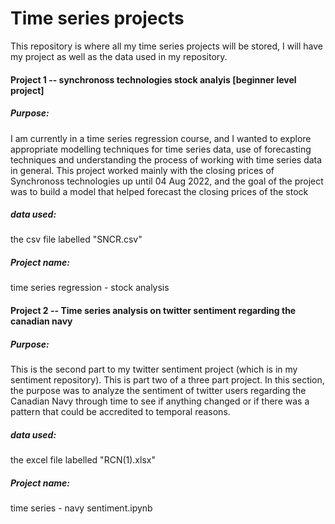 # Time series projects 

This repository is where all my time series projects will be stored, I will have my project as well as the data used in my repository.

#### Project 1 -- synchronoss technologies stock analyis [beginner level project] 
##### Purpose: 
I am currently in a time series regression course, and I wanted to explore appropriate modelling techniques for time series data, use of forecasting techniques and understanding the process of working with time series data in general. 
This project worked mainly with the closing prices of Synchronoss technologies up until 04 Aug 2022, and the goal of the project was to build a model that helped forecast the closing prices of the stock 

##### data used: 
the csv file labelled "SNCR.csv"
##### Project name: 
time series regression - stock analysis 

#### Project 2 -- Time series analysis on twitter sentiment regarding the canadian navy  
##### Purpose: 
This is the second part to my twitter sentiment project (which is in my sentiment repository). This is part two of a three part project. In this section, the purpose was to analyze the sentiment of twitter users regarding the Canadian Navy through time to see if anything changed or if there was a pattern that could be accredited to temporal reasons. 

##### data used: 
the excel file labelled "RCN(1).xlsx"

##### Project name: 
time series - navy sentiment.ipynb


